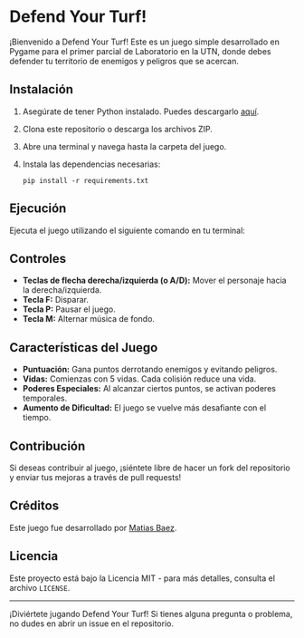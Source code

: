 # Defend Your Turf!

¡Bienvenido a Defend Your Turf! Este es un juego simple desarrollado en Pygame para el primer parcial de Laboratorio en la UTN, donde debes defender tu territorio de enemigos y peligros que se acercan. 

## Instalación

1. Asegúrate de tener Python instalado. Puedes descargarlo [aquí](https://www.python.org/downloads/).
2. Clona este repositorio o descarga los archivos ZIP.
3. Abre una terminal y navega hasta la carpeta del juego.
4. Instala las dependencias necesarias:

    ```
    pip install -r requirements.txt
    ```

## Ejecución

Ejecuta el juego utilizando el siguiente comando en tu terminal:

## Controles

- **Teclas de flecha derecha/izquierda (o A/D):** Mover el personaje hacia la derecha/izquierda.
- **Tecla F:** Disparar.
- **Tecla P:** Pausar el juego.
- **Tecla M:** Alternar música de fondo.

## Características del Juego

- **Puntuación:** Gana puntos derrotando enemigos y evitando peligros.
- **Vidas:** Comienzas con 5 vidas. Cada colisión reduce una vida.
- **Poderes Especiales:** Al alcanzar ciertos puntos, se activan poderes temporales.
- **Aumento de Dificultad:** El juego se vuelve más desafiante con el tiempo.

## Contribución

Si deseas contribuir al juego, ¡siéntete libre de hacer un fork del repositorio y enviar tus mejoras a través de pull requests!

## Créditos

Este juego fue desarrollado por [Matias Baez](https://github.com/matibbaez).

## Licencia

Este proyecto está bajo la Licencia MIT - para más detalles, consulta el archivo `LICENSE`.

---

¡Diviértete jugando Defend Your Turf! Si tienes alguna pregunta o problema, no dudes en abrir un issue en el repositorio.
